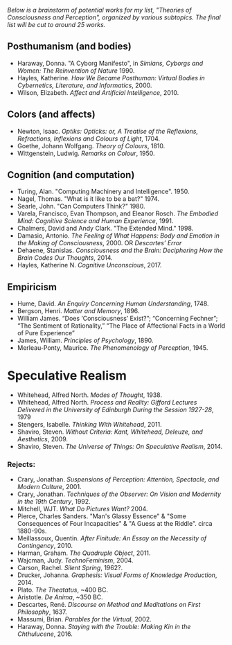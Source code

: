 *Below is a brainstorm of potential works for my list, "Theories of Consciousness and Perception", organized by various subtopics. The final list will be cut to around 25 works.*

## Posthumanism (and bodies)
* Haraway, Donna. "A Cyborg Manifesto", in *Simians, Cyborgs and Women: The Reinvention of Nature* 1990.
* Hayles, Katherine. *How We Became Posthuman: Virtual Bodies in Cybernetics, Literature, and Informatics*, 2000.
* Wilson, Elizabeth. *Affect and Artificial Intelligence*, 2010.

## Colors (and affects)
* Newton, Isaac. *Optiks: Opticks: or, A Treatise of the Reflexions, Refractions, Inflexions and Colours of Light*, 1704.
* Goethe, Johann Wolfgang. *Theory of Colours*, 1810.
* Wittgenstein, Ludwig. *Remarks on Colour*, 1950.

## Cognition (and computation)
* Turing, Alan. "Computing Machinery and Intelligence". 1950.
* Nagel, Thomas. "What is it like to be a bat?" 1974.
* Searle, John. "Can Computers Think?" 1980.
* Varela, Francisco, Evan Thompson, and Eleanor Rosch. *The Embodied Mind: Cognitive Science and Human Experience*, 1991.
* Chalmers, David and Andy Clark. "The Extended Mind." 1998.
* Damasio, Antonio. *The Feeling of What Happens: Body and Emotion in the Making of Consciousness*, 2000. OR *Descartes’ Error*
* Dehaene, Stanislas. *Consciousness and the Brain: Deciphering How the Brain Codes Our Thoughts*, 2014.
* Hayles, Katherine N. *Cognitive  Unconscious*, 2017.

## Empiricism
* Hume, David. *An Enquiry Concerning Human Understanding*, 1748.
* Bergson, Henri. *Matter and Memory*, 1896.
* William James. “Does ‘Consciousness’ Exist?”; “Concerning Fechner”; “The Sentiment of Rationality,” “The Place of Affectional Facts in a World of Pure Experience”
* James, William. *Principles of Psychology*, 1890.
* Merleau-Ponty, Maurice. *The Phenomenology of Perception*, 1945.

# Speculative Realism
* Whitehead, Alfred North. *Modes of Thought*, 1938.
* Whitehead, Alfred North. *Process and Reality: Gifford Lectures Delivered in the University of Edinburgh During the Session 1927-28*, 1979
* Stengers, Isabelle. *Thinking With Whitehead*, 2011.
* Shaviro, Steven. *Without Criteria: Kant, Whitehead, Deleuze, and Aesthetics*, 2009.
* Shaviro, Steven. *The Universe of Things: On Speculative Realism*, 2014.

### Rejects:
* Crary, Jonathan. *Suspensions of Perception: Attention, Spectacle, and Modern Culture*, 2001.
* Crary, Jonathan. *Techniques of the Observer: On Vision and Modernity in the 19th Century*, 1992.
* Mitchell, WJT. *What Do Pictures Want?* 2004.
* Pierce, Charles Sanders. "Man's Glassy Essence" & "Some Consequences of Four Incapacities" & "A Guess at the Riddle". circa 1880-90s.
* Meillassoux, Quentin. *After Finitude: An Essay on the Necessity of Contingency*, 2010.
* Harman, Graham. *The Quadruple Object*, 2011.
* Wajcman, Judy. *TechnoFeminism*, 2004.
* Carson, Rachel. *Silent Spring*, 1962?.
* Drucker, Johanna. *Graphesis: Visual Forms of Knowledge Production*, 2014.
* Plato. *The Theatatus*, ~400 BC.
* Aristotle. *De Anima*, ~350 BC. 
* Descartes, René. *Discourse on Method and Meditations on First Philosophy*, 1637.
* Massumi, Brian. *Parables for the Virtual*, 2002.
* Haraway, Donna. *Staying with the Trouble: Making Kin in the Chthulucene*, 2016.